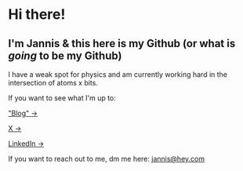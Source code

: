 # Hi there!
## I'm Jannis & this here is my Github (or what is _going_ to be my Github)

I have a weak spot for physics and am currently working hard in the intersection of atoms x bits.

If you want to see what I'm up to:

["Blog" -> ](https://world.hey.com/jannis)

[X -> ](https://x.com/home)

[LinkedIn -> ](https://www.linkedin.com/in/jannisdust/)

If you want to reach out to me, dm me here: jannis@hey.com
